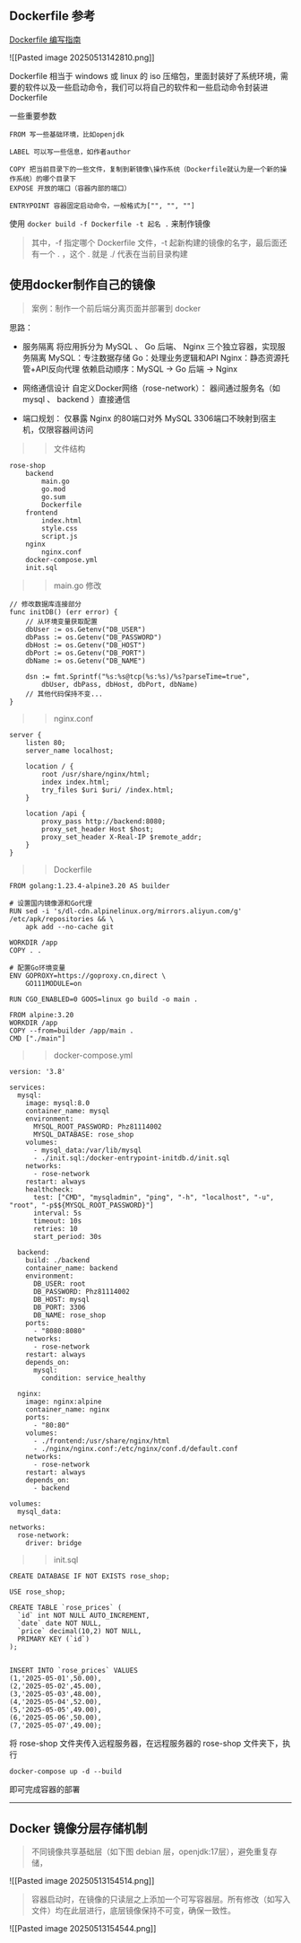 
## Dockerfile 参考

[Dockerfile 编写指南](https://docs.docker.net.cn/reference/dockerfile/)

![[Pasted image 20250513142810.png]]

Dockerfile 相当于 windows 或 linux 的 iso 压缩包，里面封装好了系统环境，需要的软件以及一些启动命令，我们可以将自己的软件和一些启动命令封装进 Dockerfile

一些重要参数

```
FROM 写一些基础环境，比如openjdk

LABEL 可以写一些信息，如作者author

COPY 把当前目录下的一些文件，复制到新镜像\操作系统（Dockerfile就认为是一个新的操作系统）的哪个目录下
EXPOSE 开放的端口（容器内部的端口）

ENTRYPOINT 容器固定启动命令，一般格式为["", "", ""]
```

使用 `docker build -f Dockerfile -t 起名 .` 来制作镜像

> 其中，-f 指定哪个 Dockerfile 文件，-t 起新构建的镜像的名字，最后面还有一个 . ，这个 . 就是 ./ 代表在当前目录构建

## 使用docker制作自己的镜像

> 案例：制作一个前后端分离页面并部署到 docker

思路：

- 服务隔离
将应用拆分为 MySQL 、 Go 后端、 Nginx 三个独立容器，实现服务隔离
MySQL：专注数据存储
Go：处理业务逻辑和API
Nginx：静态资源托管+API反向代理
依赖启动顺序：MySQL -> Go 后端 -> Nginx

- 网络通信设计
自定义Docker网络（rose-network）：
器间通过服务名（如 mysql 、 backend ）直接通信

- 端口规划：
仅暴露 Nginx 的80端口对外
MySQL 3306端口不映射到宿主机，仅限容器间访问

>> 文件结构

```
rose-shop
	backend
		main.go
		go.mod
		go.sum
		Dockerfile
	frontend
		index.html
		style.css
		script.js
	nginx
		nginx.conf
	docker-compose.yml
	init.sql
```

>> main.go 修改

```
// 修改数据库连接部分
func initDB() (err error) {
    // 从环境变量获取配置
    dbUser := os.Getenv("DB_USER")
    dbPass := os.Getenv("DB_PASSWORD")
    dbHost := os.Getenv("DB_HOST")
    dbPort := os.Getenv("DB_PORT")
    dbName := os.Getenv("DB_NAME")
    
    dsn := fmt.Sprintf("%s:%s@tcp(%s:%s)/%s?parseTime=true",
        dbUser, dbPass, dbHost, dbPort, dbName)
    // 其他代码保持不变...
}
```

>> nginx.conf

```
server {
    listen 80;
    server_name localhost;
    
    location / {
        root /usr/share/nginx/html;
        index index.html;
        try_files $uri $uri/ /index.html;
    }

    location /api {
        proxy_pass http://backend:8080;
        proxy_set_header Host $host;
        proxy_set_header X-Real-IP $remote_addr;
    }
}
```

>> Dockerfile

```
FROM golang:1.23.4-alpine3.20 AS builder

# 设置国内镜像源和Go代理
RUN sed -i 's/dl-cdn.alpinelinux.org/mirrors.aliyun.com/g' /etc/apk/repositories && \
    apk add --no-cache git

WORKDIR /app
COPY . .

# 配置Go环境变量
ENV GOPROXY=https://goproxy.cn,direct \
    GO111MODULE=on

RUN CGO_ENABLED=0 GOOS=linux go build -o main .

FROM alpine:3.20
WORKDIR /app
COPY --from=builder /app/main .
CMD ["./main"]
```

>> docker-compose.yml

```
version: '3.8'

services:
  mysql:
    image: mysql:8.0
    container_name: mysql
    environment:
      MYSQL_ROOT_PASSWORD: Phz81114002
      MYSQL_DATABASE: rose_shop
    volumes:
      - mysql_data:/var/lib/mysql
      - ./init.sql:/docker-entrypoint-initdb.d/init.sql
    networks:
      - rose-network
    restart: always
    healthcheck:
      test: ["CMD", "mysqladmin", "ping", "-h", "localhost", "-u", "root", "-p$${MYSQL_ROOT_PASSWORD}"]
      interval: 5s
      timeout: 10s
      retries: 10
      start_period: 30s

  backend:
    build: ./backend
    container_name: backend
    environment:
      DB_USER: root
      DB_PASSWORD: Phz81114002
      DB_HOST: mysql
      DB_PORT: 3306
      DB_NAME: rose_shop
    ports:
      - "8080:8080"
    networks:
      - rose-network
    restart: always
    depends_on:
      mysql:
        condition: service_healthy

  nginx:
    image: nginx:alpine
    container_name: nginx
    ports:
      - "80:80"
    volumes:
      - ./frontend:/usr/share/nginx/html
      - ./nginx/nginx.conf:/etc/nginx/conf.d/default.conf
    networks:
      - rose-network
    restart: always
    depends_on:
      - backend

volumes:
  mysql_data:

networks:
  rose-network:
    driver: bridge
```

>> init.sql

```
CREATE DATABASE IF NOT EXISTS rose_shop;

USE rose_shop;

CREATE TABLE `rose_prices` (
  `id` int NOT NULL AUTO_INCREMENT,
  `date` date NOT NULL,
  `price` decimal(10,2) NOT NULL,
  PRIMARY KEY (`id`)
);


INSERT INTO `rose_prices` VALUES 
(1,'2025-05-01',50.00),
(2,'2025-05-02',45.00),
(3,'2025-05-03',48.00),
(4,'2025-05-04',52.00),
(5,'2025-05-05',49.00),
(6,'2025-05-06',50.00),
(7,'2025-05-07',49.00);
```

将 rose-shop 文件夹传入远程服务器，在远程服务器的 rose-shop 文件夹下，执行

```
docker-compose up -d --build
```

即可完成容器的部署

---
## Docker 镜像分层存储机制

> 不同镜像共享基础层（如下图 debian 层，openjdk:17层），避免重复存储，

![[Pasted image 20250513154514.png]]

> 容器启动时，在镜像的只读层之上添加一个可写容器层。所有修改（如写入文件）均在此层进行，底层镜像保持不可变，确保一致性。

![[Pasted image 20250513154544.png]]